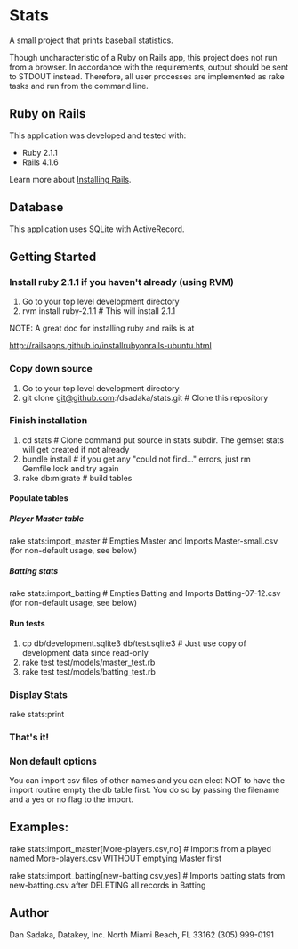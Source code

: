 Stats
=========

A small project that prints baseball statistics.

Though uncharacteristic of a Ruby on Rails app, this project does not run from a browser.
In accordance with the requirements, output should be sent to STDOUT instead.
Therefore, all user processes are implemented as rake tasks and run from the command line.

Ruby on Rails
---

This application was developed and tested with:

-   Ruby 2.1.1
-   Rails 4.1.6

Learn more about [Installing Rails](http://railsapps.github.io/installing-rails.html).

Database
---

This application uses SQLite with ActiveRecord.


Getting Started
---

### Install ruby 2.1.1 if you haven't already (using RVM)
1) Go to your top level development directory
2) rvm install ruby-2.1.1   # This will install 2.1.1 

NOTE: A great doc for installing ruby and rails is at

http://railsapps.github.io/installrubyonrails-ubuntu.html

### Copy down source
1) Go to your top level development directory<br />
2) git clone git@github.com:/dsadaka/stats.git   # Clone this repository<br />

### Finish installation
1) cd stats             # Clone command put source in stats subdir.  The gemset stats will get created if not already<br />
2) bundle install       # if you get any "could not find..." errors, just rm Gemfile.lock and try again<br />
3) rake db:migrate      # build tables<br />

#### Populate tables
##### Player Master table
rake stats:import_master             # Empties Master and Imports Master-small.csv (for non-default usage, see below)
##### Batting stats
rake stats:import_batting            # Empties Batting and Imports Batting-07-12.csv (for non-default usage, see below)

#### Run tests
1) cp db/development.sqlite3 db/test.sqlite3  # Just use copy of development data since read-only<br />
2) rake test test/models/master_test.rb<br />
3) rake test test/models/batting_test.rb

### Display Stats
rake stats:print

### That's it!

### Non default options

You can import csv files of other names and you can elect NOT to have the import routine empty the db table first.
You do so by passing the filename and a yes or no flag to the import.

Examples:
---------
rake stats:import_master\[More-players.csv,no\]   # Imports from a played named More-players.csv WITHOUT emptying Master first

rake stats:import_batting\[new-batting.csv,yes\]  # Imports batting stats from new-batting.csv after DELETING all records in Batting


Author
------

Dan Sadaka, Datakey, Inc.
North Miami Beach, FL 33162
(305) 999-0191
